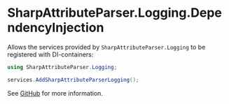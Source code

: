 # SharpAttributeParser.Logging.DependencyInjection

Allows the services provided by `SharpAttributeParser.Logging` to be registered with DI-containers:

```csharp
using SharpAttributeParser.Logging;

services.AddSharpAttributeParserLogging();
```

See [GitHub](https://github.com/SharpAttributeParser/SharpAttributeParser) for more information.
